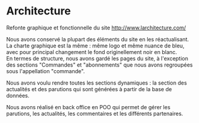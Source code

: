# Architecture

Refonte graphique et fonctionnelle du site http://www.larchitecture.com/ 

Nous avons conservé la plupart des éléments du site en les réactualisant. La charte graphique est la même : même logo et même nuance de bleu, avec pour principal changement le fond originellement noir en blanc.  
En termes de structure, nous avons gardé les pages du site, à l'exception des sections "Commandes" et "abonnements" que nous avons regroupées sous l'appellation "commande". 

Nous avons voulu rendre toutes les sections dynamiques : la section des actualités et des parutions qui sont générées à partir de la base de données. 

Nous avons réalisé en back office en POO qui permet de gérer les parutions, les actualités, les commentaires et les différents partenaires.
